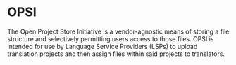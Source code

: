 # OPSI
The Open Project Store Initiative is a vendor-agnostic means of storing a file structure and selectively permitting users access to those files. OPSI is intended for use by Language Service Providers (LSPs) to upload translation projects and then assign files within said projects to translators.
